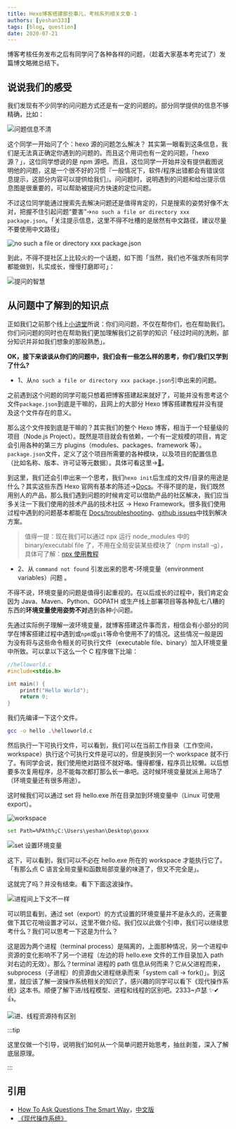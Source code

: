 ```yaml
---
title: Hexo博客搭建那些事儿，考核系列相关文章-1
authors: [yeshan333]
tags: [blog, question]
date: 2020-07-21
---
```


博客考核任务发布之后有同学问了各种各样的问题，（趁着大家基本考完试了）发篇博文略微总结下。

<!--truncate-->

## 说说我们的感受

我们发现有不少同学的问问题方式还是有一定的问题的。部分同学提供的信息不够精确，比如：

![问题信息不清](https://cdn.jsdelivr.net/gh/ssmath/picgo-pic/img/20200721221345.png)

这个同学一开始问了个：hexo 源的问题怎么解决？
其实第一眼看到这条信息，我们是无法真正确定你遇到的问题的。而且这个用词也有一定的问题，「hexo 源？」，这位同学想说的是 npm 源吧。而且，这位同学一开始并没有提供截图说明他的问题，这是一个很不好的习惯『一般情况下，软件/程序出错都会有错误信息提示，这部分内容可以提供给我们』。问问题时，说明遇到的问题和给出提示信息图是很重要的，可以帮助被提问方快速的定位问题。

不过这位同学能通过搜索先去解决问题还是值得肯定的，只是搜索的姿势好像不太对，把握不住引起问题“要害”->`no such a file or directory xxx package.json`。「关注提示信息，这里不得不吐槽的是居然有中文路径，建议尽量不要使用中文路径」

![no such a file or directory xxx package.json](https://cdn.jsdelivr.net/gh/ssmath/picgo-pic/img/20200721223745.png)

到此，不得不提社区上比较火的一个话题，如下图「当然，我们也不强求所有同学都能做到，扎实成长，慢慢打磨即可」：

![提问的智慧](https://cdn.jsdelivr.net/gh/ssmath/picgo-pic/img/20200722015132.png)

## 从问题中了解到的知识点

正如我们之前那个线上[小讲堂](https://github.com/seven-innovation-base/2020.6-Article-Collection)所说：你们问问题，不仅在帮你们，也在帮助我们。你们问问题的同时也在帮助我们更加理解我们之前学的知识「经过时间的洗刷，部分知识并非如我们想象的那般熟悉」。

**OK，接下来谈谈从你们的问题中，我们会有一些怎么样的思考，你们/我们又学到了什么?**

- 1、从`no such a file or directory xxx package.json`引申出来的问题。

之前遇到这个问题的同学可能只想着把博客搭建起来就好了，可能并没有思考这个文件`package.json`到底是干嘛的，且网上的大部分 Hexo 博客搭建教程并没有提及这个文件存在的意义。

那么这个文件按到底是干嘛的？其实我们的整个 Hexo 博客，相当于一个轻量级的项目（Node.js Project）。既然是项目就会有依赖，一个有一定规模的项目，肯定会引用各种的第三方 plugins（modules、packages、framework 等）。`package.json`文件，定义了这个项目所需要的各种模块，以及项目的配置信息（比如名称、版本、许可证等元数据）。具体可看这里->[🔗](https://javascript.ruanyifeng.com/nodejs/packagejson.html)。

到这里，我们还会引申出来一个思考，我们`hexo init`后生成的文件/目录的用途是什么？其实这些东西 Hexo 官网有基本的陈述->[Docs](https://hexo.io/zh-cn/docs/setup.html)。不得不提的是，我们既然用别人的产品，那么我们遇到问题的时候肯定可以借助产品的社区解决，我们应当多关注一下我们使用的技术产品的技术社区 -> Hexo Framework。很多我们使用过程中遇到的问题基本都能在 [Docs/troubleshooting](https://hexo.io/docs/troubleshooting)、[github issues](https://github.com/hexojs/hexo/issues)中找到解决方案。

> 值得一提：现在我们可以通过 npx 运行 node_modules 中的 binary/executabl file 了，不用在全局安装某些模块了（npm install -g），具体可了解：[npx 使用教程](http://www.ruanyifeng.com/blog/2019/02/npx.html)

- 2、从 `command not found` 引发出来的思考-环境变量（environment variables）问题 。

不得不说，环境变量的问题是值得引起重视的。在以后成长的过程中，我们肯定会因为 Java、Maven、Python、GOPATH 或生产线上部署项目等各种乱七八糟的东西的**环境变量使用姿势不对**遇到各种小问题。

先通过实际例子理解一波环境变量，就博客搭建这件事而言，相信会有小部分的同学在博客搭建过程中遇到或`npm`或`git`等命令使用不了的情况。这些情况一般是因为没有将与这些命令相关的可执行文件（executable file、binary）加入环境变量中所致。可以拿以下这么一个 C 程序做下比喻：

```c
//helloworld.c
#include<stdio.h>

int main() {
    printf("Hello World");
    return 0;
}
```

我们先编译一下这个文件。

```bash
gcc -o hello .\helloworld.c
```

然后执行一下可执行文件，可以看到，我们可以在当前工作目录（工作空间，workspace）执行这个可执行文件是可以的，但是换到另一个 workspace 就不行了。有同学会说，我们使用绝对路径不就好咯。懂得都懂，程序员比较懒。以后想要多次复用程序，总不能每次都打那么长一串吧。这时候环境变量就派上用场了（环境变量还有很多用途）。

这时候我们可以通过 set 将 hello.exe 所在目录加到环境变量中（Linux 可使用 export）。

![workspace](https://cdn.jsdelivr.net/gh/ssmath/picgo-pic/img/20200722211325.png)

```bash
set Path=%PAth%;C:\Users\yeshan\Desktop\goxxx
```

![set 设置环境变量](https://cdn.jsdelivr.net/gh/ssmath/picgo-pic/img/20200722010700.png)

这下，可以看到，我们可以不必在 hello.exe 所在的 workspace 才能执行它了。「有那么点 C 语言全局变量和函数局部变量的味道了，但又不完全是」。

这就完了吗？并没有结束。看下下面这波操作。

![进程间上下文不一样](https://cdn.jsdelivr.net/gh/ssmath/picgo-pic/img/gog.png)

可以明显看到，通过 set（export）的方式设置的环境变量并不是永久的，还需要做下其它花哨设置才可以，这里不做介绍。我们仅以此做个引申，我们可以继续思考什么？我们可以思考一下这是为什么？

这是因为两个进程（terminal process）是隔离的，上面那种情况，另一个进程中资源的变化影响不了另一个进程（左边的将 hello.exe 文件的工作目录加入 path 对右边的无效）。那么？terminal 进程的 path 信息从何而来？它从父进程而来，subprocess（子进程）的资源由父进程继承而来「system call -> fork()」。到这里，就应该了解一波操作系统相关的知识了，感兴趣的同学可以看下《现代操作系统》这本书。顺便了解下进/线程模型、进程和线程的区别吧。2333~卢瑟 ✨✔👍。

![进、线程资源持有区别](https://cdn.jsdelivr.net/gh/ssmath/picgo-pic/img/20200722014253.png)

:::tip

这里仅做一个引导，说明我们如何从一个简单问题开始思考，抽丝剥茧，深入了解底层原理。

:::

## 引用

- [How To Ask Questions The Smart Way](http://www.catb.org/~esr/faqs/smart-questions.html)，[中文版](http://tieba.github.io/common/howtoask.html#forum)
- [《现代操作系统》](https://book.douban.com/subject/27096665/)
